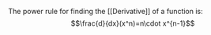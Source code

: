 The power rule for finding the [[Derivative]] of a function is:
$$\frac{d}{dx}(x^n)=n\cdot x^{n-1}$$